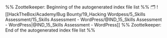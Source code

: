 %% Zoottelkeeper: Beginning of the autogenerated index file list  %%
🗂️ ![[HackTheBox/Academy/Bug Bounty/19_Hacking Wordpess/5_Skills Assessment/15_Skills Assessment - WordPress/@IND_15_Skills Assessment - WordPress|@IND_15_Skills Assessment - WordPress]]
%% Zoottelkeeper: End of the autogenerated index file list  %%
